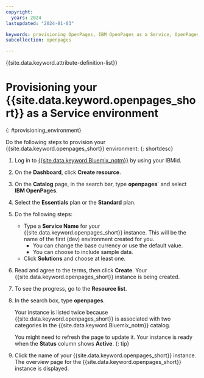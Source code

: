 ```yaml
---
copyright:
  years: 2024
lastupdated: "2024-01-03"

keywords: provisioning OpenPages, IBM OpenPages as a Service, OpenPages environment
subcollection: openpages

---
```

{{site.data.keyword.attribute-definition-list}}

# Provisioning your {{site.data.keyword.openpages_short}} as a Service environment
{: #provisioning_environment}

Do the following steps to provision your {{site.data.keyword.openpages_short}} environment:
{: shortdesc}

1. Log in to [{{site.data.keyword.Bluemix_notm}}](https://cloud.ibm.com/) by using your IBMid. 
2. On the **Dashboard**, click **Create resource**.
3. On the **Catalog** page, in the search bar, type **openpages**` and select **IBM OpenPages**. 
4. Select the **Essentials** plan or the **Standard** plan. 
5. Do the following steps:
    - Type a **Service Name** for your {{site.data.keyword.openpages_short}} instance. This will be the name of the first (dev) environment created for you. 
      - You can change the base currency or use the default value.
      - You can choose to include sample data.
    - Click **Solutions** and choose at least one.
6. Read and agree to the terms, then click **Create**. Your {{site.data.keyword.openpages_short}} instance is being created.
7. To see the progress, go to the **Resource list**.
8. In the search box, type **openpages**. 

   Your instance is listed twice because {{site.data.keyword.openpages_short}} is associated with two categories in the {{site.data.keyword.Bluemix_notm}} catalog.

   You might need to refresh the page to update it. Your instance is ready when the **Status** column shows **Active**. {: tip} 
9. Click the name of your {{site.data.keyword.openpages_short}} instance. The overview page for the {{site.data.keyword.openpages_short}} instance is displayed. 
